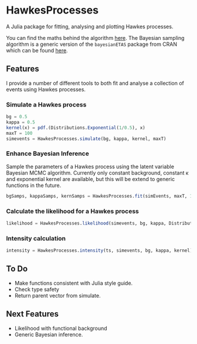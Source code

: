 # HawkesProcesses

A Julia package for fitting, analysing and plotting Hawkes processes.

You can find the maths behind the algorithm [here](https://dm13450.github.io/assets/hawkesprocesses.pdf). The Bayesian sampling algorithm is a generic version of the `bayesianETAS` package from CRAN which can be found [here](https://cran.r-project.org/web/packages/bayesianETAS/index.html).

## Features

I provide a number of different tools to both fit and analyse a collection of events using Hawkes processes.

### Simulate a Hawkes process

```julia
bg = 0.5
kappa = 0.5
kernel(x) = pdf.(Distributions.Exponential(1/0.5), x)
maxT = 100
simevents = HawkesProcesses.simulate(bg, kappa, kernel, maxT)
```

### Enhance Bayesian Inference

Sample the parameters of a Hawkes process using the latent variable Bayesian MCMC algorithm.
Currently only constant background, constant κ and exponential kernel are available, but this will be extend to generic functions in the future.  

```julia
bgSamps, kappaSamps, kernSamps = HawkesProcesses.fit(simEvents, maxT, 1000)
```

### Calculate the likelihood for a Hawkes process

```julia
likelihood = HawkesProcesses.likelihood(simevents, bg, kappa, Distributions.Exponential(1/0.5))
```

 ### Intensity calculation

```julia
intensity = HawkesProcesses.intensity(ts, simevents, bg, kappa, kernel)
```

## To Do

* Make functions consistent with Julia style guide.
* Check type safety
* Return parent vector from simulate.

## Next Features

* Likelihood with functional background
* Generic Bayesian inference.
